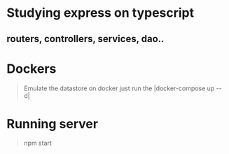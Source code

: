 # Studying express on typescript

## routers, controllers, services, dao..


# Dockers
> Emulate the datastore on docker just run the |docker-compose up --d|

# Running server
> npm start
